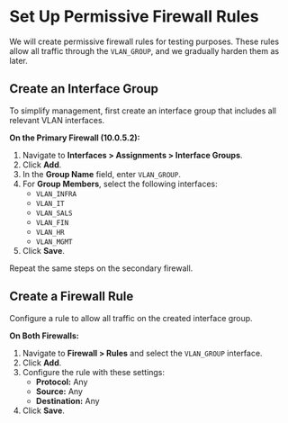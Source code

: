 # Set Up Permissive Firewall Rules

We will create permissive firewall rules for testing purposes. These rules allow all traffic through the `VLAN_GROUP`, and we gradually harden them as later.

## Create an Interface Group

To simplify management, first create an interface group that includes all relevant VLAN interfaces.

**On the Primary Firewall (10.0.5.2):**

1. Navigate to **Interfaces > Assignments > Interface Groups**.
2. Click **Add**.
3. In the **Group Name** field, enter `VLAN_GROUP`.
4. For **Group Members**, select the following interfaces:  
   - `VLAN_INFRA`
   - `VLAN_IT`
   - `VLAN_SALS`
   - `VLAN_FIN`
   - `VLAN_HR`
   - `VLAN_MGMT`
5. Click **Save**.

Repeat the same steps on the secondary firewall.

## Create a Firewall Rule

Configure a rule to allow all traffic on the created interface group.

**On Both Firewalls:**

1. Navigate to **Firewall > Rules** and select the `VLAN_GROUP` interface.
2. Click **Add**.
3. Configure the rule with these settings:
   - **Protocol:** Any
   - **Source:** Any
   - **Destination:** Any
4. Click **Save**.